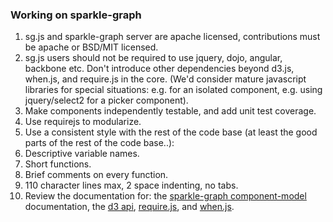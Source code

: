 ### Working on sparkle-graph

1. sg.js and sparkle-graph server are apache licensed, contributions must be apache or BSD/MIT licensed.  
1. sg.js users should not be required to use jquery, dojo, angular, backbone etc.  Don't introduce other 
  dependencies beyond d3.js, when.js, and require.js in the core.  (We'd consider mature javascript libraries 
  for special situations: e.g. for an isolated component, e.g. using jquery/select2 for a picker component).
1. Make components independently testable, and add unit test coverage. 
1. Use requirejs to modularize.
1. Use a consistent style with the rest of the code base (at least the good parts of the rest of the code base..):
  1. Descriptive variable names. 
  1. Short functions.  
  1. Brief comments on every function.  
  1. 110 character lines max, 2 space indenting, no tabs.
1. Review the documentation for: the [sparkle-graph component-model](component-mode.md) documentation, the [d3 api](https://github.com/mbostock/d3/wiki/API-Reference), [require.js](http://requirejs.org/docs/api.html), and [when.js](https://github.com/cujojs/when/blob/master/docs/api.md#api).
